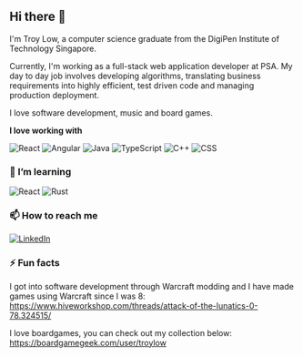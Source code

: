 ## Hi there 👋

I'm Troy Low, a computer science graduate from the DigiPen Institute of Technology Singapore.

Currently, I'm working as a full-stack web application developer at PSA. My day to day job involves developing algorithms, 
translating business requirements into highly efficient, test driven code and managing production deployment.

I love software development, music and board games.

**I love working with**

<div display="flex">
  <img src="https://img.shields.io/badge/react-%2320232a.svg?style=for-the-badge&logo=react&logoColor=%2361DAFB" alt="React"/>
  <img src="https://img.shields.io/badge/angular-%23DD0031.svg?style=for-the-badge&logo=angular&logoColor=white" alt="Angular"/>
  <img src="https://img.shields.io/badge/java-%23ED8B00.svg?style=for-the-badge&logo=openjdk&logoColor=white" alt="Java"/>
  <img src="https://img.shields.io/badge/typescript-%23007ACC.svg?style=for-the-badge&logo=typescript&logoColor=white" alt="TypeScript"/>
  <img src="https://img.shields.io/badge/c++-%2300599C.svg?style=for-the-badge&logo=c%2B%2B&logoColor=white" alt="C++"/>
  <img src="https://img.shields.io/badge/css3-%231572B6.svg?style=for-the-badge&logo=css3&logoColor=white" alt="CSS"/>
</div>

### 🌱 I’m learning

<div display="flex">
  <img src="https://img.shields.io/badge/react-%2320232a.svg?style=for-the-badge&logo=react&logoColor=%2361DAFB" alt="React"/>

  <img src="https://img.shields.io/badge/rust-%23000000.svg?style=for-the-badge&logo=rust&logoColor=white" alt="Rust"/>
</div>

### 📫 How to reach me

<div display="flex">
  <a href="www.linkedin.com/in/troy-low">
    <img src="https://img.shields.io/badge/linkedin-%230077B5.svg?style=for-the-badge&logo=linkedin&logoColor=white" alt="LinkedIn"/>
  </a>
  <a href="troylow_97@hotmail.com"></a>
</div>

### ⚡ Fun facts
I got into software development through Warcraft modding and I have made games using Warcraft since I was 8:
https://www.hiveworkshop.com/threads/attack-of-the-lunatics-0-78.324515/

I love boardgames, you can check out my collection below:
https://boardgamegeek.com/user/troylow

